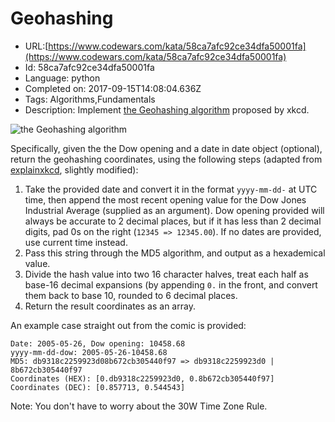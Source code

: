 # Geohashing

 - URL:[https://www.codewars.com/kata/58ca7afc92ce34dfa50001fa](https://www.codewars.com/kata/58ca7afc92ce34dfa50001fa)
 - Id: 58ca7afc92ce34dfa50001fa
 - Language: python
 - Completed on: 2017-09-15T14:08:04.636Z
 - Tags: Algorithms,Fundamentals
 - Description:
Implement [the Geohashing algorithm](https://xkcd.com/426/) proposed by xkcd.

![the Geohashing algorithm](https://imgs.xkcd.com/comics/geohashing.png)

Specifically, given the the Dow opening and a date in date object (optional), return the geohashing coordinates, using the following steps (adapted from [explainxkcd](https://www.explainxkcd.com/wiki/index.php/426:_Geohashing), slightly modified):

1. Take the provided date and convert it in the format `yyyy-mm-dd-` at UTC time, then append the most recent opening value for the Dow Jones Industrial Average (supplied as an argument). Dow opening provided will always be accurate to 2 decimal places, but if it has less than 2 decimal digits, pad 0s on the right (`12345 => 12345.00`). If no dates are provided, use current time instead.
2. Pass this string through the MD5 algorithm, and output as a hexademical value.
3. Divide the hash value into two 16 character halves, treat each half as base-16 decimal expansions (by appending `0.` in the front, and convert them back to base 10, rounded to 6 decimal places. 
4. Return the result coordinates as an array.

An example case straight out from the comic is provided:
<pre><code>Date: 2005-05-26, Dow opening: 10458.68
yyyy-mm-dd-dow: 2005-05-26-10458.68
MD5: db9318c2259923d08b672cb305440f97 => db9318c2259923d0 | 8b672cb305440f97
Coordinates (HEX): [0.db9318c2259923d0, 0.8b672cb305440f97]
Coordinates (DEC): [0.857713, 0.544543]</code></pre>

Note: You don't have to worry about the 30W Time Zone Rule.

